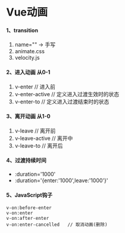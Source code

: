 # Vue动画
#### 1、transition
1. name=""  -> 手写
2. animate.css   
3. velocity.js
#### 2、进入动画  从0-1
1. v-enter  // 进入前
2. v-enter-active  // 定义进入过渡生效时的状态
3. v-enter-to  // 定义进入过渡结束时的状态
#### 3、离开动画   从1-0
1. v-leave // 离开前
2. v-leave-active // 离开中
3. v-leave-to // 离开后
#### 4、过渡持续时间
- :duration='1000'
- :duration='{enter:'1000',leave:'1000'}'
#### 5、JavaScript钩子

```
v-on:before-enter  
v-on:enter  
v-on:after-enter  
v-on:enter-cancelled   // 取消动画(删除)
```

